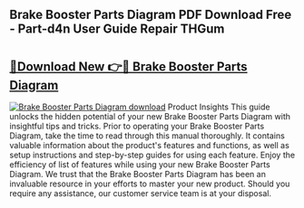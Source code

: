 ## Brake Booster Parts Diagram PDF Download Free - Part-d4n User Guide Repair THGum

# <h2><a href="http://dfttuh.blite.top/?on=Brake+Booster+Parts+Diagram">🔗Download New 👉🔴 Brake Booster Parts Diagram</a></h2>

[![Brake Booster Parts Diagram download](https://i.imgur.com/lujVjoI.png)](http://dfttuh.blite.top/?on=Brake+Booster+Parts+Diagram)
Product Insights This guide unlocks the hidden potential of your new Brake Booster Parts Diagram with insightful tips and tricks. Prior to operating your Brake Booster Parts Diagram, take the time to read through this manual thoroughly. It contains valuable information about the product's features and functions, as well as setup instructions and step-by-step guides for using each feature. Enjoy the efficiency of list of features while using your new Brake Booster Parts Diagram. We trust that the Brake Booster Parts Diagram has been an invaluable resource in your efforts to master your new product. Should you require any assistance, our customer service team is at your disposal.
